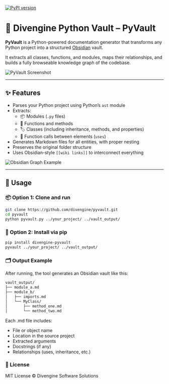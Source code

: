 [![PyPI version](https://badge.fury.io/py/divengine-pyvault.svg)](https://pypi.org/project/divengine-pyvault/)

# 🧠 Divengine Python Vault – PyVault

**PyVault** is a Python-powered documentation generator that transforms any Python project into a structured [Obsidian](https://obsidian.md) vault.  

It extracts all classes, functions, and modules, maps their relationships, and builds a fully browseable knowledge graph of the codebase.

![PyVault Screenshot](https://github.com/user-attachments/assets/38d9f3dd-e001-42e2-b69f-d33bfdae7343)

---

## ✨ Features

- Parses your Python project using Python’s `ast` module
- Extracts:
  - 📦 Modules (`.py` files)
  - 🧩 Functions and methods
  - 🏷️ Classes (including inheritance, methods, and properties)
  - 🔗 Function calls between elements (`uses`)
- Generates Markdown files for all entities, with proper nesting
- Preserves the original folder structure
- Uses Obsidian-style `[[wiki links]]` to interconnect everything

![Obsidian Graph Example](https://github.com/user-attachments/assets/3577390b-f482-4854-9304-6e6aec358ef4)

---

## 🔧 Usage

### 📦 Option 1: Clone and run

```bash
git clone https://github.com/divengine/pyvault.git
cd pyvault
python pyvault.py ../your_project/ ../vault_output/
```

### 🐍 Option 2: Install via pip

```bash
pip install divengine-pyvault
pyvault ../your_project/ ../vault_output/
```

### 🗂️ Output Example
After running, the tool generates an Obsidian vault like this:

```bash
vault_output/
├── module_a.md
├── module_b/
│   ├── imports.md
│   └── MyClass/
│       ├── method_one.md
│       └── method_two.md
```

Each .md file includes:

- File or object name
- Location in the source project
- Extracted arguments
- Docstrings (if any)
- Relationships (uses, inheritance, etc.)

### 📄 License

MIT License © Divengine Software Solutions